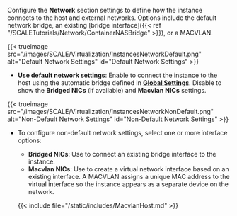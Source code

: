 Configure the **Network** section settings to define how the instance connects to the host and external networks.
   Options include the default network bridge, an existing [bridge interface]({{< ref "/SCALETutorials/Network/ContainerNASBridge" >}}), or a MACVLAN.

   {{< trueimage src="/images/SCALE/Virtualization/InstancesNetworkDefault.png" alt="Default Network Settings" id="Default Network Settings" >}}

   - **Use default network settings**: Enable to connect the instance to the host using the automatic bridge defined in [**Global Settings**](#configuring-global-settings). Disable to show the **Bridged NICs** (if available) and **Macvlan NICs** settings.

   {{< trueimage src="/images/SCALE/Virtualization/InstancesNetworkNonDefault.png" alt="Non-Default Network Settings" id="Non-Default Network Settings" >}}

   - To configure non-default network settings, select one or more interface options:

      - **Bridged NICs**: Use to connect an existing bridge interface to the instance.
      - **Macvlan NICs**: Use to create a virtual network interface based on an existing interface.
         A MACVLAN assigns a unique MAC address to the virtual interface so the instance appears as a separate device on the network.

      {{< include file="/static/includes/MacvlanHost.md" >}}
